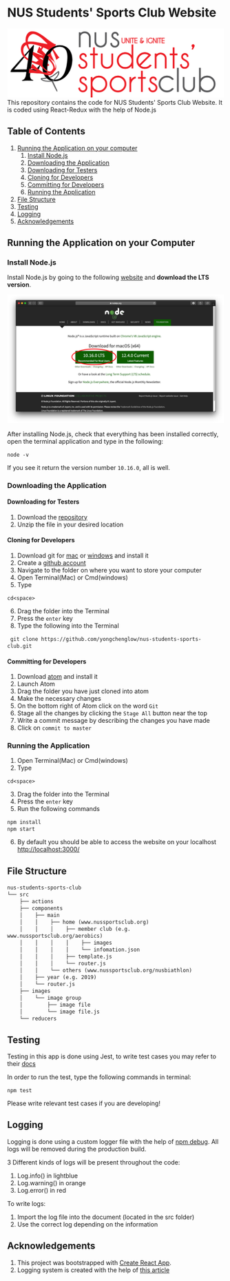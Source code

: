 # NUS Students' Sports Club Website
![NUS Students' Sports Club Logo](./src/images/logos/sportsClub/40_Sports_Club_Logo_Black.png)
This repository contains the code for NUS Students' Sports Club Website. It is coded using React-Redux with the help of Node.js

## Table of Contents
1. [Running the Application on your computer](#running-the-application-on-your-local-machine)
    1. [Install Node.js](#install-Node.js)
    2. [Downloading the Application](#downloading-the-application)
    3. [Downloading for Testers](#downloading-for-testers)
    4. [Cloning for Developers](#cloning-for-developers)
    5. [Committing for Developers](#committing-for-developers)
    6. [Running the Application](#running-the-application)
2. [File Structure](#structure)
3. [Testing](#testing)
4. [Logging](#logging)
5. [Acknowledgements](#acknowledgements)

## Running the Application on your Computer
### Install Node.js
Install Node.js by going to the following [website](https://nodejs.org/en/ "Node.js Homepage") and __download the LTS version__.

![image of Node JS Homepage](./public/images/NodeHomepage.png "NodeHomepage")


After installing Node.js, check that everything has been installed correctly, open the terminal application and type in the following:

```
node -v
```

If you see it return the version number `10.16.0`, all is well.

### Downloading the Application
#### Downloading for Testers
1. Download the [repository](https://github.com/yongchenglow/nus-students-sports-club/archive/master.zip)
2. Unzip the file in your desired location

#### Cloning for Developers
1. Download git for [mac](https://git-scm.com/download/mac) or [windows](https://git-scm.com/download/win) and install it
2. Create a [github account](https://github.com/join)
3. Navigate to the folder on where you want to store your computer
4. Open Terminal(Mac) or Cmd(windows)
5. Type
```
cd<space>
```
6. Drag the folder into the Terminal
7. Press the `enter` key
8. Type the following into the Terminal
```
 git clone https://github.com/yongchenglow/nus-students-sports-club.git
```

#### Committing for Developers
1. Download [atom](https://atom.io) and install it
2. Launch Atom
3. Drag the folder you have just cloned into atom
4. Make the necessary changes
5. On the bottom right of Atom click on the word `Git`
6. Stage all the changes by clicking the `Stage All` button near the top
7. Write a commit message by describing the changes you have made
8. Click on `commit to master`


### Running the Application
1. Open Terminal(Mac) or Cmd(windows)
2. Type
```
cd<space>
```
3. Drag the folder into the Terminal
4. Press the `enter` key
5. Run the following commands
```
npm install
npm start
```
6. By default you should be able to access the website on your localhost [http://localhost:3000/](http://localhost:3000/ )

## File Structure
```
nus-students-sports-club
└── src
    ├── actions
    ├── components
    │    ├── main
    │    │    ├── home (www.nussportsclub.org)
    │    │    │    ├── member club (e.g. www.nussportsclub.org/aerobics)
    │    │    │    │    ├── images
    │    │    │    │    └── infomation.json
    │    │    │    ├── template.js    
    │    │    │    └── router.js
    │    │    └── others (www.nussportsclub.org/nusbiathlon)
    │    ├── year (e.g. 2019)
    │    └── router.js
    ├── images
    │    └── image group
    │        ├── image file
    │        └── image file.js
    └── reducers
```
## Testing
Testing in this app is done using Jest, to write test cases you may refer to their [docs](https://jestjs.io/docs/en/getting-started)

In order to run the test, type the following commands in terminal:
```
npm test
```

Please write relevant test cases if you are developing!

## Logging
Logging is done using a custom logger file with the help of [npm debug](https://www.npmjs.com/package/debug). All logs will be removed during the production build.

3 Different kinds of logs will be present throughout the code:
1. Log.info() in lightblue
2. Log.warning() in orange
3. Log.error() in red


To write logs:
1. Import the log file into the document (located in the src folder)
2. Use the correct log depending on the information

## Acknowledgements
1. This project was bootstrapped with [Create React App](https://github.com/facebook/create-react-app).
2. Logging system is created with the help of [this article](https://levelup.gitconnected.com/step-up-your-console-messaging-game-in-your-react-app-42eee17659ec)
